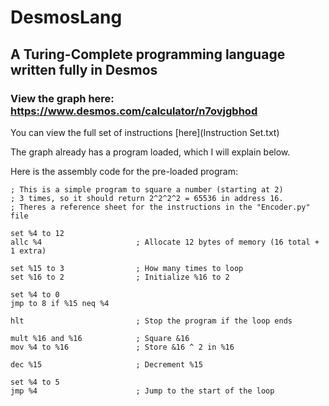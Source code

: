 # DesmosLang
## A Turing-Complete programming language written fully in Desmos
### View the graph here: https://www.desmos.com/calculator/n7ovjgbhod

You can view the full set of instructions [here](Instruction Set.txt)

The graph already has a program loaded, which I will explain below.

Here is the assembly code for the pre-loaded program:
```
; This is a simple program to square a number (starting at 2)
; 3 times, so it should return 2^2^2^2 = 65536 in address 16.
; Theres a reference sheet for the instructions in the "Encoder.py" file

set %4 to 12
allc %4                     ; Allocate 12 bytes of memory (16 total + 1 extra)

set %15 to 3                ; How many times to loop
set %16 to 2                ; Initialize %16 to 2

set %4 to 0
jmp to 8 if %15 neq %4

hlt                         ; Stop the program if the loop ends

mult %16 and %16            ; Square &16
mov %4 to %16               ; Store &16 ^ 2 in %16

dec %15                     ; Decrement %15

set %4 to 5
jmp %4                      ; Jump to the start of the loop
```
